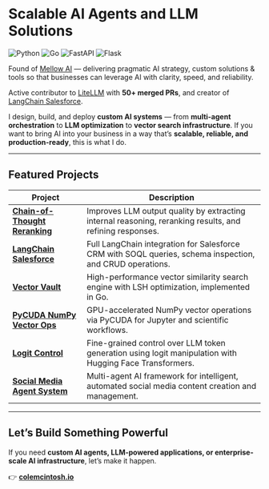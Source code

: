 # Scalable AI Agents and LLM Solutions

![Python](https://img.shields.io/badge/Python-3776AB?logo=python&logoColor=white) ![Go](https://img.shields.io/badge/Go-00ADD8?logo=go&logoColor=white) ![FastAPI](https://img.shields.io/badge/FastAPI-009688?logo=fastapi&logoColor=white) ![Flask](https://img.shields.io/badge/Flask-000000?logo=flask&logoColor=white)

Found of [Mellow AI](https://staymellow.ai) — delivering pragmatic AI strategy, custom solutions & tools so that businesses can leverage AI with clarity, speed, and reliability.

Active contributor to [LiteLLM](https://github.com/BerriAI/litellm) with **50+ merged PRs**, and creator of [LangChain Salesforce](https://github.com/colesmcintosh/langchain-salesforce).

I design, build, and deploy **custom AI systems** — from **multi-agent orchestration** to **LLM optimization** to **vector search infrastructure**. If you want to bring AI into your business in a way that’s **scalable, reliable, and production-ready**, this is what I do.

---

## Featured Projects

| Project                                                                                       | Description                                                                                              |
| --------------------------------------------------------------------------------------------- | -------------------------------------------------------------------------------------------------------- |
| [**Chain-of-Thought Reranking**](https://github.com/colesmcintosh/chain-of-thought-reranking) | Improves LLM output quality by extracting internal reasoning, reranking results, and refining responses. |
| [**LangChain Salesforce**](https://github.com/colesmcintosh/langchain-salesforce)             | Full LangChain integration for Salesforce CRM with SOQL queries, schema inspection, and CRUD operations. |
| [**Vector Vault**](https://github.com/colesmcintosh/vector-vault)                             | High-performance vector similarity search engine with LSH optimization, implemented in Go.               |
| [**PyCUDA NumPy Vector Ops**](https://github.com/colesmcintosh/pycuda-numpy-vector-ops)       | GPU-accelerated NumPy vector operations via PyCUDA for Jupyter and scientific workflows.                 |
| [**Logit Control**](https://github.com/colesmcintosh/logit-control)                           | Fine-grained control over LLM token generation using logit manipulation with Hugging Face Transformers.  |
| [**Social Media Agent System**](https://github.com/colesmcintosh/social-media-agent-system)   | Multi-agent AI framework for intelligent, automated social media content creation and management.        |

---

## Let’s Build Something Powerful

If you need **custom AI agents, LLM-powered applications, or enterprise-scale AI infrastructure**, let’s make it happen.

👉 [**colemcintosh.io**](https://colemcintosh.io)
